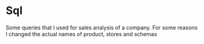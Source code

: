# Sql
Some queries that I used for sales analysis of a company. For some reasons I changed the actual names of product, stores and schemas

